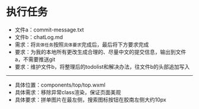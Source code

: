 # 执行任务

- 文件a：commit-message.txt
- 文件b：chatLog.md
- 需求：将`具体任务`按照`具体要求`完成后，最后将下方要求完成
- 要求：为我的本地所有更改生成合理的、尽量中文的提交信息，输出到文件a，不需要推送git
- 要求：维护文件b，将整理后的todolist和解决办法，往文件b的头部追加写入

--- 

- 具体位置：components/top/top.wxml
- 具体需求：移除异常class渲染，保证页面美观
- 具体要求：拼单图片在最左侧，搜索图标按钮在胶南左侧大约10px
